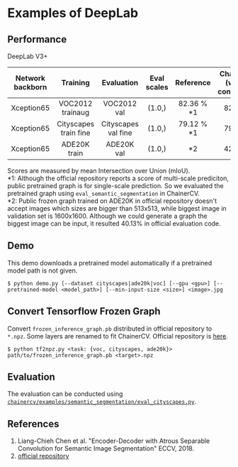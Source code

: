 # Examples of DeepLab

## Performance
DeepLab V3+

| Network backborn | Training | Evaluation | Eval scales | Reference | ChainerCV (weight conversion) |
|:-:|:-:|:-:|:-:|:-:|:-:|
| Xception65 | VOC2012 trainaug | VOC2012 val | (1.0,) |  82.36 % \*1 |  82.36 % |
| Xception65 | Cityscapes train fine | Cityscapes val fine | (1.0,) | 79.12 % \*1 | 79.14 % |
| Xception65 | ADE20K train | ADE20K val | (1.0,) | \*2 | 42.52 % |

Scores are measured by mean Intersection over Union (mIoU).  
\*1: Although the official repository reports a score of multi-scale prediciton, public pretrained graph is for single-scale prediction.
So we evaluated the pretrained graph using `eval_semantic_segmentation` in ChainerCV.  
\*2: Public frozen graph trained on ADE20K in official repository doesn't accept images which sizes are bigger than 513x513, while biggest image in validation set is 1600x1600.
Although we could generate a graph the biggest image can be input, it resulted 40.13% in official evaluation code.

## Demo
This demo downloads a pretrained model automatically if a pretrained model path is not given.
```
$ python demo.py [--dataset cityscapes|ade20k|voc] [--gpu <gpu>] [--pretrained-model <model_path>] [--min-input-size <size>] <image>.jpg
```


## Convert Tensorflow Frozen Graph
Convert `frozen_inference_graph.pb` distributed in official repository to `*.npz`. Some layers are renamed to fit ChainerCV.
Official repository is [here](https://github.com/tensorflow/models/blob/master/research/deeplab/g3doc/model_zoo.md).

```
$ python tf2npz.py <task: {voc, cityscapes, ade20k}> path/to/frozen_inference_graph.pb <target>.npz
```


## Evaluation
The evaluation can be conducted using [`chainercv/examples/semantic_segmentation/eval_cityscapes.py`](https://github.com/chainer/chainercv/blob/master/examples/semantic_segmentation).


## References
1. Liang-Chieh Chen et al. "Encoder-Decoder with Atrous Separable Convolution for Semantic Image Segmentation" ECCV, 2018.
2. [official repository](https://github.com/tensorflow/models/tree/master/research/deeplab)
